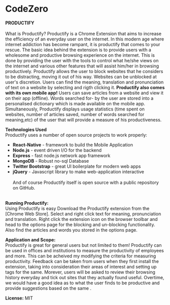 # CodeZero
<b>PRODUCTIFY</b><br><br>
What is Productify?
Productify is a Chrome Extension that aims to increase the efficiency of an everyday user on the internet.
In this modern age where internet addiction has become rampant, it is productify that comes to your rescue. 
The basic idea behind the extension is to provide users with a wholesome and productive browsing experience on the internet.
This is done by providing the user with the tools to control what he/she views on the internet and various other features that will assist him/her in browsing productively.
Productify allows the user to block websites that he considers to be distracting, moving it out of his way. Websites can be unblocked at user's discretion. 
Users can find the meaning, translation and pronunciation of text on a website by selecting and rigth clicking it.
<b>Productify also comes with its own mobile app!</b>
Users can save articles from a website and view it on their app (offline). 
Words searched for- by the user are stored into a personalised dictionary which is made available on the mobile app. 
Simultaneously, Productify displays usage statistics (time spent on websites, number of articles saved,
number of words searched for meaning,etc) of the user that will provide a measure of his productiveness.

<b>Technologies Used</b><br>
Productify uses a number of open source projects to work properly:
<ul>
  <li><b>React-Native</b> - framework to build the Mobile Application</li>
  <li><b>Node.js</b> - event driven I/O for the backend</li>
  <li><b>Express</b> - fast node.js network app framework</li>
  <li><b>MongoDB</b> - Robust no-sql Database</li>
  <li><b>Twitter Bootstrap</b> - great UI boilerplate for modern web apps</li>
  <li><b>jQuery</b> - Javascript library to make web-application interactive </li><br>
And of course Productify itself is open source with a public repository on GitHub.<br><br>
</ul>

<b>Running Productify:</b><br>
Using Productify is easy
Download the Productify extension from the [Chrome Web Store].
Select and right click text for meaning, pronunciation and translation.
Right click the extension icon on the browser toolbar and head to the options page for the blocking and un-blocking functionality.
Also find the articles and words you stored in the options page.<br>

<b>Application and Scope:</b><br>
Productify is great for general users but not limited to them! Productify can be used in offices and institutions to measure the productivity of employees and more. This can be acheived my modifying the criteria for measuring productivity. Feedback can be taken from users when they first install the extension, taking into consideration their areas of interest and setting up tags for the same. Morever, users will be asked to review their browsing history everyday and tick out sites that they actually found useful. Overtime, we would have a good idea as to what the user finds to be productive and provide suggestions based on the same .

<b>License:</b>
MIT

